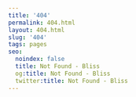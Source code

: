 ```yaml
---
title: '404'
permalink: 404.html
layout: 404.html
slug: '404'
tags: pages
seo:
  noindex: false
  title: Not Found - Bliss
  og:title: Not Found - Bliss
  twitter:title: Not Found - Bliss
---
```




